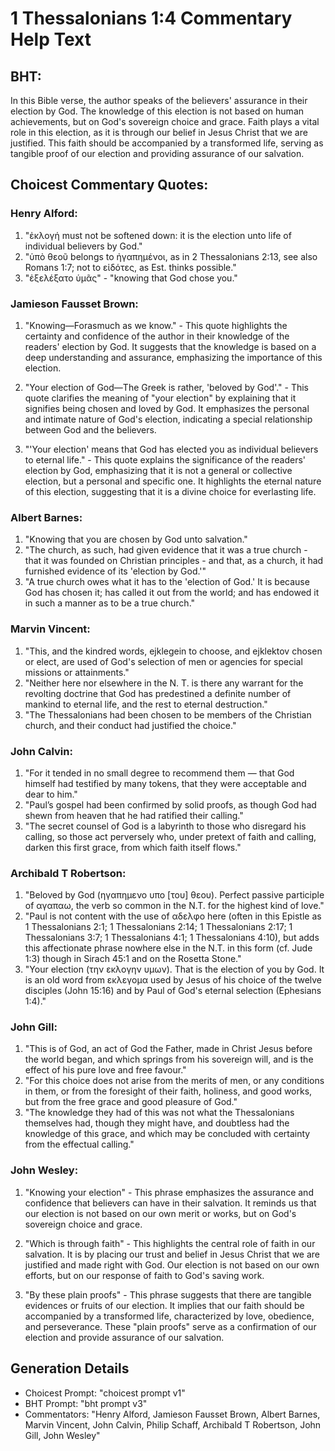 # 1 Thessalonians 1:4 Commentary Help Text

## BHT:
In this Bible verse, the author speaks of the believers' assurance in their election by God. The knowledge of this election is not based on human achievements, but on God's sovereign choice and grace. Faith plays a vital role in this election, as it is through our belief in Jesus Christ that we are justified. This faith should be accompanied by a transformed life, serving as tangible proof of our election and providing assurance of our salvation.

## Choicest Commentary Quotes:
### Henry Alford:
1. "ἐκλογή must not be softened down: it is the election unto life of individual believers by God." 
2. "ὑπὸ θεοῦ belongs to ἠγαπημένοι, as in 2 Thessalonians 2:13, see also Romans 1:7; not to εἰδότες, as Est. thinks possible."
3. "ἐξελέξατο ὑμᾶς" - "knowing that God chose you."

### Jamieson Fausset Brown:
1. "Knowing—Forasmuch as we know." - This quote highlights the certainty and confidence of the author in their knowledge of the readers' election by God. It suggests that the knowledge is based on a deep understanding and assurance, emphasizing the importance of this election.

2. "Your election of God—The Greek is rather, 'beloved by God'." - This quote clarifies the meaning of "your election" by explaining that it signifies being chosen and loved by God. It emphasizes the personal and intimate nature of God's election, indicating a special relationship between God and the believers.

3. "'Your election' means that God has elected you as individual believers to eternal life." - This quote explains the significance of the readers' election by God, emphasizing that it is not a general or collective election, but a personal and specific one. It highlights the eternal nature of this election, suggesting that it is a divine choice for everlasting life.

### Albert Barnes:
1. "Knowing that you are chosen by God unto salvation." 
2. "The church, as such, had given evidence that it was a true church - that it was founded on Christian principles - and that, as a church, it had furnished evidence of its 'election by God.'"
3. "A true church owes what it has to the 'election of God.' It is because God has chosen it; has called it out from the world; and has endowed it in such a manner as to be a true church."

### Marvin Vincent:
1. "This, and the kindred words, ejklegein to choose, and ejklektov chosen or elect, are used of God's selection of men or agencies for special missions or attainments."
2. "Neither here nor elsewhere in the N. T. is there any warrant for the revolting doctrine that God has predestined a definite number of mankind to eternal life, and the rest to eternal destruction."
3. "The Thessalonians had been chosen to be members of the Christian church, and their conduct had justified the choice."

### John Calvin:
1. "For it tended in no small degree to recommend them — that God himself had testified by many tokens, that they were acceptable and dear to him."
2. "Paul’s gospel had been confirmed by solid proofs, as though God had shewn from heaven that he had ratified their calling."
3. "The secret counsel of God is a labyrinth to those who disregard his calling, so those act perversely who, under pretext of faith and calling, darken this first grace, from which faith itself flows."

### Archibald T Robertson:
1. "Beloved by God (ηγαπημενο υπο [του] θεου). Perfect passive participle of αγαπαω, the verb so common in the N.T. for the highest kind of love."
2. "Paul is not content with the use of αδελφο here (often in this Epistle as 1 Thessalonians 2:1; 1 Thessalonians 2:14; 1 Thessalonians 2:17; 1 Thessalonians 3:7; 1 Thessalonians 4:1; 1 Thessalonians 4:10), but adds this affectionate phrase nowhere else in the N.T. in this form (cf. Jude 1:3) though in Sirach 45:1 and on the Rosetta Stone."
3. "Your election (την εκλογην υμων). That is the election of you by God. It is an old word from εκλεγομα used by Jesus of his choice of the twelve disciples (John 15:16) and by Paul of God's eternal selection (Ephesians 1:4)."

### John Gill:
1. "This is of God, an act of God the Father, made in Christ Jesus before the world began, and which springs from his sovereign will, and is the effect of his pure love and free favour."
2. "For this choice does not arise from the merits of men, or any conditions in them, or from the foresight of their faith, holiness, and good works, but from the free grace and good pleasure of God."
3. "The knowledge they had of this was not what the Thessalonians themselves had, though they might have, and doubtless had the knowledge of this grace, and which may be concluded with certainty from the effectual calling."

### John Wesley:
1. "Knowing your election" - This phrase emphasizes the assurance and confidence that believers can have in their salvation. It reminds us that our election is not based on our own merit or works, but on God's sovereign choice and grace.

2. "Which is through faith" - This highlights the central role of faith in our salvation. It is by placing our trust and belief in Jesus Christ that we are justified and made right with God. Our election is not based on our own efforts, but on our response of faith to God's saving work.

3. "By these plain proofs" - This phrase suggests that there are tangible evidences or fruits of our election. It implies that our faith should be accompanied by a transformed life, characterized by love, obedience, and perseverance. These "plain proofs" serve as a confirmation of our election and provide assurance of our salvation.


## Generation Details
- Choicest Prompt: "choicest prompt v1"
- BHT Prompt: "bht prompt v3"
- Commentators: "Henry Alford, Jamieson Fausset Brown, Albert Barnes, Marvin Vincent, John Calvin, Philip Schaff, Archibald T Robertson, John Gill, John Wesley"
